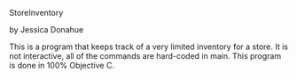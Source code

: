 StoreInventory

by Jessica Donahue 


This is a program that keeps track of a very limited inventory for a store. It is not interactive, all of the commands are hard-coded in main. This program is done in 100% Objective C.
